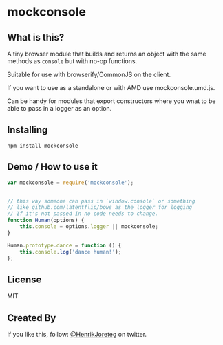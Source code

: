 # mockconsole

## What is this?

A tiny browser module that builds and returns an object with the same methods as `console` but with no-op functions.

Suitable for use with browserify/CommonJS on the client. 

If you want to use as a standalone or with AMD use mockconsole.umd.js.

Can be handy for modules that export constructors where you wnat to be able to pass in a logger as an option.

## Installing

```
npm install mockconsole
```

## Demo / How to use it


```js
var mockconsole = require('mockconsole');


// this way someone can pass in `window.console` or something
// like github.com/latentflip/bows as the logger for logging
// If it's not passed in no code needs to change.
function Human(options) {
    this.console = options.logger || mockconsole;
}

Human.prototype.dance = function () {
    this.console.log('dance human!');   
};
```

## License

MIT

## Created By

If you like this, follow: [@HenrikJoreteg](http://twitter.com/henrikjoreteg) on twitter.


